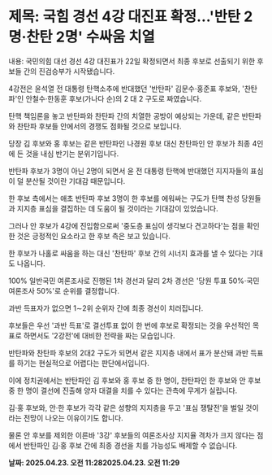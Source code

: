 # **제목: 국힘 경선 4강 대진표 확정…'반탄 2명·찬탄 2명' 수싸움 치열**

  내용: 국민의힘 대선 경선 4강 대진표가 22일 확정되면서 최종 후보로 선출되기 위한 후보들 간의 진검승부가 시작됐습니다.

4강전은 윤석열 전 대통령 탄핵소추에 반대했던 '반탄파' 김문수·홍준표 후보와, '찬탄파'인 안철수·한동훈 후보(가나다 순)의 2 대 2 구도로 짜였습니다.

탄핵 책임론을 놓고 반탄파와 찬탄파 간의 치열한 공방이 예상되는 가운데, 같은 반탄파와 찬탄파 후보들 안에서의 경쟁도 점화될 것으로 보입니다.

당장 김 후보와 홍 후보는 같은 반탄파인 나경원 후보 대신 찬탄파인 안 후보가 최종 4인에 든 것을 내심 반기는 분위기입니다.

반탄파 후보가 3명이 아닌 2명이 되면서 윤 전 대통령 탄핵에 반대했던 지지자들의 표심이 덜 분산될 것이란 기대감 때문입니다.

한 후보 측에서는 애초 반탄파 후보 3명이 한 후보를 에워싸는 구도가 탄핵 찬성 당원들과 지지층 표심을 결집하는 데 도움이 될 것이라는 기대감이 있었습니다.

그러나 안 후보가 4강에 진입함으로써 '중도층 표심이 생각보다 견고하다'는 점을 확인한 것은 긍정적인 요소라고 한 후보 측은 보고 있습니다.

한 후보가 나홀로 싸움을 하는 대신 '찬탄파' 후보 간의 시너지 효과를 낼 수 있다는 기대도 나옵니다.

100% 일반국민 여론조사로 진행된 1차 경선과 달리 2차 경선은 '당원 투표 50%·국민 여론조사 50%'로 순위를 결정합니다.

과반 득표자가 없으면 1∼2위 순위자 간에 최종 경선이 치러집니다.

후보들은 우선 '과반 득표'로 결선투표 없이 한 번에 후보로 확정되는 것을 우선적인 목표로 하면서도 '2강전'에 대비한 전략을 짜는 모습입니다.

반탄파와 찬탄파 후보의 2대2 구도가 되면서 같은 지지층 내에서 표가 분산돼 과반 득표를 하기는 현실적으로 어렵다는 판단에서입니다.

이에 정치권에서는 반탄파인 김 후보와 홍 후보 중 한 명이, 찬탄파인 한 후보와 안 후보 중 한 명이 결선에 진출해 양자 대결을 치를 수 있다는 관측에 무게가 실립니다.

김·홍 후보와, 안·한 후보가 각각 같은 성향의 지지층을 두고 '표심 쟁탈전'을 벌일 것이라는 전망이 나오는 이유이기도 합니다.

물론 안 후보를 제외한 이른바 '3강' 후보들의 여론조사상 지지율 격차가 크지 않다는 점에서 반탄파인 김·홍 후보 간에 최종 경선을 치를 가능성도 배제할 수 없습니다.

  **날짜: 2025.04.23. 오전 11:282025.04.23. 오전 11:29**